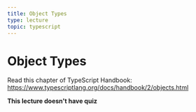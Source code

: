 ```yaml
---
title: Object Types
type: lecture
topic: typescript
---
```


# Object Types

Read this chapter of TypeScript Handbook: https://www.typescriptlang.org/docs/handbook/2/objects.html

**This lecture doesn't have quiz**
